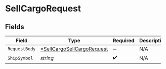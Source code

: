 # SellCargoRequest


## Fields

| Field                                                                              | Type                                                                               | Required                                                                           | Description                                                                        |
| ---------------------------------------------------------------------------------- | ---------------------------------------------------------------------------------- | ---------------------------------------------------------------------------------- | ---------------------------------------------------------------------------------- |
| `RequestBody`                                                                      | [*SellCargoSellCargoRequest](../../models/operations/sellcargosellcargorequest.md) | :heavy_minus_sign:                                                                 | N/A                                                                                |
| `ShipSymbol`                                                                       | *string*                                                                           | :heavy_check_mark:                                                                 | N/A                                                                                |